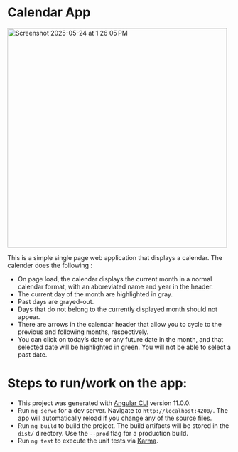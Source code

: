 # Calendar App

<img width="494" alt="Screenshot 2025-05-24 at 1 26 05 PM" src="https://github.com/user-attachments/assets/6a79c5d6-59ea-4b00-81ff-4a601ea704a5" />

This is a simple single page web application that displays a calendar. The calender does the following : 
*  On page load, the calendar displays the current month in a normal calendar format, with an abbreviated name and year in the header.
*  The current day of the month are highlighted in gray.
*  Past days are grayed-out.
*  Days that do not belong to the currently displayed month should not appear.
*  There are arrows in the calendar header that allow you to cycle to the previous and following months, respectively.
* You can click on today’s date or any future date in the month, and that selected date will be highlighted in green. You will not be able to select a past date.

# Steps to run/work on the app:
* This project was generated with [Angular CLI](https://github.com/angular/angular-cli) version 11.0.0.
* Run `ng serve` for a dev server. Navigate to `http://localhost:4200/`. The app will automatically reload if you change any of the source files.
* Run `ng build` to build the project. The build artifacts will be stored in the `dist/` directory. Use the `--prod` flag for a production build.
* Run `ng test` to execute the unit tests via [Karma](https://karma-runner.github.io).

